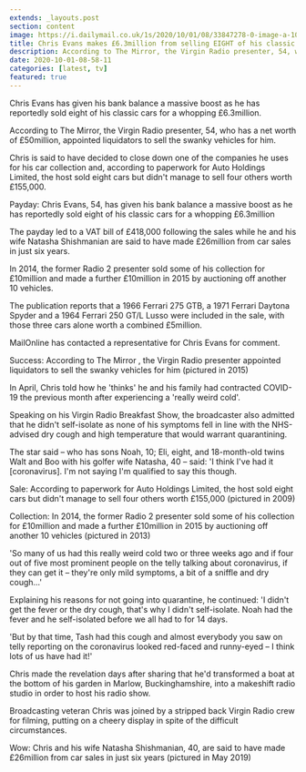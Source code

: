 ```yaml
---
extends: _layouts.post
section: content
image: https://i.dailymail.co.uk/1s/2020/10/01/08/33847278-0-image-a-10_1601537314003.jpg 
title: Chris Evans makes £6.3million from selling EIGHT of his classic cars 
description: According to The Mirror, the Virgin Radio presenter, 54, who has a net worth of £50million, appointed liquidators to sell the swanky vehicles for him 
date: 2020-10-01-08-58-11 
categories: [latest, tv] 
featured: true 
--- 
```

Chris Evans has given his bank balance a massive boost as he has reportedly sold eight of his classic cars for a whopping £6.3million.

According to The Mirror, the Virgin Radio presenter, 54, who has a net worth of £50million, appointed liquidators to sell the swanky vehicles for him. 

Chris is said to have decided to close down one of the companies he uses for his car collection and, according to paperwork for Auto Holdings Limited, the host sold eight cars but didn't manage to sell four others worth £155,000.

Payday: Chris Evans, 54, has given his bank balance a massive boost as he has reportedly sold eight of his classic cars for a whopping £6.3million

The payday led to a VAT bill of £418,000 following the sales while he and his wife Natasha Shishmanian are said to have made £26million from car sales in just six years. 

In 2014, the former Radio 2 presenter sold some of his collection for £10million and made a further £10million in 2015 by auctioning off another 10 vehicles.

The publication reports that a 1966 Ferrari 275 GTB, a 1971 Ferrari Daytona Spyder and a 1964 Ferrari 250 GT/L Lusso were included in the sale, with those three cars alone worth a combined £5million.

MailOnline has contacted a representative for Chris Evans for comment. 

Success: According to The Mirror , the Virgin Radio presenter appointed liquidators to sell the swanky vehicles for him (pictured in 2015)

In April, Chris told how he 'thinks' he and his family had contracted COVID-19 the previous month after experiencing a 'really weird cold'.

Speaking on his Virgin Radio Breakfast Show, the broadcaster also admitted that he didn't self-isolate as none of his symptoms fell in line with the NHS-advised dry cough and high temperature that would warrant quarantining.

The star said – who has sons Noah, 10; Eli, eight, and 18-month-old twins Walt and Boo with his golfer wife Natasha, 40 – said: 'I think I've had it [coronavirus]. I'm not saying I'm qualified to say this though.

Sale: According to paperwork for Auto Holdings Limited, the host sold eight cars but didn't manage to sell four others worth £155,000 (pictured in 2009)

Collection: In 2014, the former Radio 2 presenter sold some of his collection for £10million and made a further £10million in 2015 by auctioning off another 10 vehicles (pictured in 2013)

'So many of us had this really weird cold two or three weeks ago and if four out of five most prominent people on the telly talking about coronavirus, if they can get it – they're only mild symptoms, a bit of a sniffle and dry cough...' 

Explaining his reasons for not going into quarantine, he continued: 'I didn't get the fever or the dry cough, that's why I didn't self-isolate. Noah had the fever and he self-isolated before we all had to for 14 days. 

'But by that time, Tash had this cough and almost everybody you saw on telly reporting on the coronavirus looked red-faced and runny-eyed – I think lots of us have had it!' 

Chris made the revelation days after sharing that he'd transformed a boat at the bottom of his garden in Marlow, Buckinghamshire, into a makeshift radio studio in order to host his radio show.

Broadcasting veteran Chris was joined by a stripped back Virgin Radio crew for filming, putting on a cheery display in spite of the difficult circumstances.

Wow: Chris and his wife Natasha Shishmanian, 40, are said to have made £26million from car sales in just six years (pictured in May 2019)

